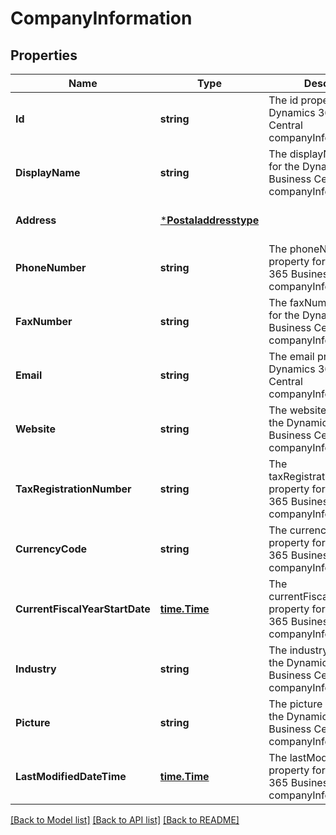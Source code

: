 # CompanyInformation

## Properties
Name | Type | Description | Notes
------------ | ------------- | ------------- | -------------
**Id** | **string** | The id property for the Dynamics 365 Business Central companyInformation entity | [optional] [default to null]
**DisplayName** | **string** | The displayName property for the Dynamics 365 Business Central companyInformation entity | [optional] [default to null]
**Address** | [***Postaladdresstype**](postaladdresstype.md) |  | [optional] [default to null]
**PhoneNumber** | **string** | The phoneNumber property for the Dynamics 365 Business Central companyInformation entity | [optional] [default to null]
**FaxNumber** | **string** | The faxNumber property for the Dynamics 365 Business Central companyInformation entity | [optional] [default to null]
**Email** | **string** | The email property for the Dynamics 365 Business Central companyInformation entity | [optional] [default to null]
**Website** | **string** | The website property for the Dynamics 365 Business Central companyInformation entity | [optional] [default to null]
**TaxRegistrationNumber** | **string** | The taxRegistrationNumber property for the Dynamics 365 Business Central companyInformation entity | [optional] [default to null]
**CurrencyCode** | **string** | The currencyCode property for the Dynamics 365 Business Central companyInformation entity | [optional] [default to null]
**CurrentFiscalYearStartDate** | [**time.Time**](time.Time.md) | The currentFiscalYearStartDate property for the Dynamics 365 Business Central companyInformation entity | [optional] [default to null]
**Industry** | **string** | The industry property for the Dynamics 365 Business Central companyInformation entity | [optional] [default to null]
**Picture** | **string** | The picture property for the Dynamics 365 Business Central companyInformation entity | [optional] [default to null]
**LastModifiedDateTime** | [**time.Time**](time.Time.md) | The lastModifiedDateTime property for the Dynamics 365 Business Central companyInformation entity | [optional] [default to null]

[[Back to Model list]](../README.md#documentation-for-models) [[Back to API list]](../README.md#documentation-for-api-endpoints) [[Back to README]](../README.md)


